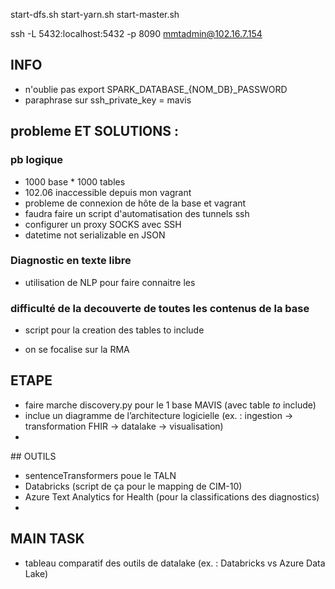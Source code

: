 start-dfs.sh
start-yarn.sh
start-master.sh

ssh -L 5432:localhost:5432 -p 8090 mmtadmin@102.16.7.154

## INFO
- n'oublie pas export SPARK_DATABASE_{NOM_DB}_PASSWORD
- paraphrase sur ssh_private_key = mavis

## probleme ET SOLUTIONS : 
### pb logique
- 1000 base * 1000 tables
- 102.06 inaccessible depuis mon vagrant
- probleme de connexion de hôte de la base et vagrant
- faudra faire un script d'automatisation des tunnels ssh
- configurer un proxy SOCKS avec SSH
- datetime not serializable en JSON

### Diagnostic en texte libre
- utilisation de NLP pour faire connaitre les 

### difficulté de la decouverte de toutes les contenus de la base 
- script pour la creation des tables to include
* on se focalise sur la RMA 

## ETAPE 
- faire marche discovery.py pour le 1 base MAVIS (avec table _to_ include)
- inclue un diagramme de l’architecture logicielle (ex. : ingestion → transformation FHIR → datalake → visualisation)
- 

## OUTILS
-  sentenceTransformers poue le TALN
-  Databricks (script de ça pour le mapping de CIM-10)
-  Azure Text Analytics for Health (pour la classifications des diagnostics)
-  

## MAIN TASK
-   tableau comparatif des outils de datalake (ex. : Databricks vs Azure Data Lake)
